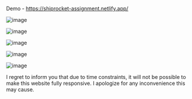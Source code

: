 Demo - https://shiprocket-assignment.netlify.app/

![image](https://user-images.githubusercontent.com/86558899/216601609-6534a971-fedc-4d78-91ed-677543b64d23.png)

![image](https://user-images.githubusercontent.com/86558899/216601701-a026918b-d18b-4156-9a66-77183b387c65.png)

![image](https://user-images.githubusercontent.com/86558899/216601797-af26ce40-48c1-450d-90fc-36ee595c0646.png)

![image](https://user-images.githubusercontent.com/86558899/216601976-f7125164-ec54-44bd-90c9-234e7d9d3aee.png)

![image](https://user-images.githubusercontent.com/86558899/216602084-af7d9de3-6cc0-4c26-afed-edd11eee507f.png)

I regret to inform you that due to time constraints, it will not be possible to make this website fully responsive. I apologize for any inconvenience this may cause.
